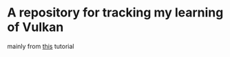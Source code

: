 # A repository for tracking my learning of Vulkan

mainly from [this](https://vulkan-tutorial.com/) tutorial